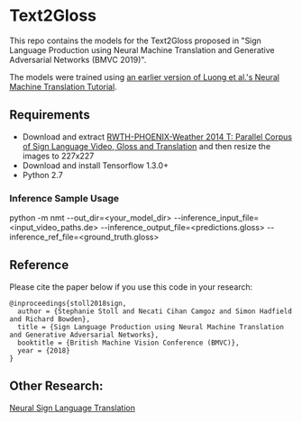 # Text2Gloss

This repo contains the models for the Text2Gloss proposed in "Sign Language Production using Neural Machine Translation and Generative Adversarial Networks (BMVC 2019)".

The models were trained using [an earlier version of Luong et al.'s Neural Machine Translation Tutorial](https://github.com/tensorflow/nmt/tree/tf-1.2). 

## Requirements
* Download and extract [RWTH-PHOENIX-Weather 2014 T: Parallel Corpus of Sign Language Video, Gloss and Translation](https://www-i6.informatik.rwth-aachen.de/~koller/RWTH-PHOENIX-2014-T/) and then resize the images to 227x227
* Download and install Tensorflow 1.3.0+ 
* Python 2.7

### Inference Sample Usage

python -m nmt --out_dir=<your_model_dir> --inference_input_file=<input_video_paths.de> --inference_output_file=<predictions.gloss> --inference_ref_file=<ground_truth.gloss>


## Reference

Please cite the paper below if you use this code in your research:

    @inproceedings{stoll2018sign,
      author = {Stephanie Stoll and Necati Cihan Camgoz and Simon Hadfield and Richard Bowden},
      title = {Sign Language Production using Neural Machine Translation and Generative Adversarial Networks},
      booktitle = {British Machine Vision Conference (BMVC)},
      year = {2018}
    }

## Other Research:

[Neural Sign Language Translation](https://github.com/neccam/nslt)
